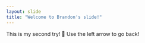 ```yaml
---
layout: slide
title: "Welcome to Brandon's slide!"
---
```

This is my second try! :tada:
Use the left arrow to go back!
